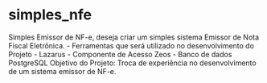 simples_nfe
===========

Simples Emissor de NF-e, deseja criar um simples sistema Emissor de Nota Fiscal Eletrônica.  - Ferramentas que será utilizado no desenvolvimento do Projeto - Lazarus - Componente de Acesso Zeos - Banco de dados PostgreSQL  Objetivo do Projeto: Troca de experiência no desenvolvimento de um sistema emissor de NF-e.
